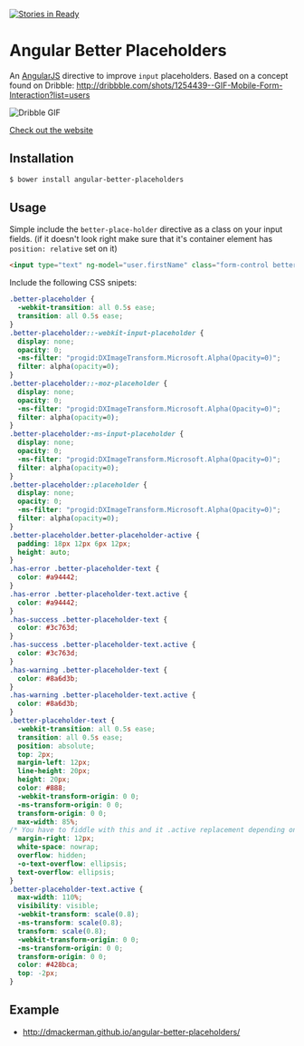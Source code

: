 [![Stories in Ready](https://badge.waffle.io/dmackerman/angular-better-placeholders.png?label=ready&title=Ready)](https://waffle.io/dmackerman/angular-better-placeholders)
# Angular Better Placeholders

An [AngularJS](http://angularjs.org/) directive to improve `input` placeholders. Based on a concept found on Dribble:
http://dribbble.com/shots/1254439--GIF-Mobile-Form-Interaction?list=users

![Dribble GIF](http://dribbble.s3.amazonaws.com/users/6410/screenshots/1254439/form-animation-_gif_.gif)

[Check out the website](http://dmackerman.github.io/angular-better-placeholders/#/)

## Installation
``` bash
$ bower install angular-better-placeholders
```


## Usage
Simple include the `better-place-holder` directive as a class on your input fields. (if it doesn't look right make sure that it's container element has `position: relative` set on it)

``` html
<input type="text" ng-model="user.firstName" class="form-control better-placeholder" placeholder="First Name" />
```

Include the following CSS snipets:

``` css
.better-placeholder {
  -webkit-transition: all 0.5s ease;
  transition: all 0.5s ease;
}
.better-placeholder::-webkit-input-placeholder {
  display: none;
  opacity: 0;
  -ms-filter: "progid:DXImageTransform.Microsoft.Alpha(Opacity=0)";
  filter: alpha(opacity=0);
}
.better-placeholder::-moz-placeholder {
  display: none;
  opacity: 0;
  -ms-filter: "progid:DXImageTransform.Microsoft.Alpha(Opacity=0)";
  filter: alpha(opacity=0);
}
.better-placeholder:-ms-input-placeholder {
  display: none;
  opacity: 0;
  -ms-filter: "progid:DXImageTransform.Microsoft.Alpha(Opacity=0)";
  filter: alpha(opacity=0);
}
.better-placeholder::placeholder {
  display: none;
  opacity: 0;
  -ms-filter: "progid:DXImageTransform.Microsoft.Alpha(Opacity=0)";
  filter: alpha(opacity=0);
}
.better-placeholder.better-placeholder-active {
  padding: 18px 12px 6px 12px;
  height: auto;
}
.has-error .better-placeholder-text {
  color: #a94442;
}
.has-error .better-placeholder-text.active {
  color: #a94442;
}
.has-success .better-placeholder-text {
  color: #3c763d;
}
.has-success .better-placeholder-text.active {
  color: #3c763d;
}
.has-warning .better-placeholder-text {
  color: #8a6d3b;
}
.has-warning .better-placeholder-text.active {
  color: #8a6d3b;
}
.better-placeholder-text {
  -webkit-transition: all 0.5s ease;
  transition: all 0.5s ease;
  position: absolute;
  top: 2px;
  margin-left: 12px;
  line-height: 20px;
  height: 20px;
  color: #888;
  -webkit-transform-origin: 0 0;
  -ms-transform-origin: 0 0;
  transform-origin: 0 0;
  max-width: 85%;
/* You have to fiddle with this and it .active replacement depending on size of field */
  margin-right: 12px;
  white-space: nowrap;
  overflow: hidden;
  -o-text-overflow: ellipsis;
  text-overflow: ellipsis;
}
.better-placeholder-text.active {
  max-width: 110%;
  visibility: visible;
  -webkit-transform: scale(0.8);
  -ms-transform: scale(0.8);
  transform: scale(0.8);
  -webkit-transform-origin: 0 0;
  -ms-transform-origin: 0 0;
  transform-origin: 0 0;
  color: #428bca;
  top: -2px;
}
```

## Example
- http://dmackerman.github.io/angular-better-placeholders/
